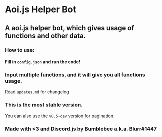 # Aoi.js Helper Bot
## A aoi.js helper bot, which gives usage of functions and other data.
### How to use:
#### Fill in `config.json` and run the code!
### Input multiple functions, and it will give you all functions usage.

Read `updates.md` for changelog

### This is the most stable version.
You can also use the `v0.5-dev` version for pagination.

### Made with <3 and Discord.js by Bumblebee a.k.a. Blurr#1447
